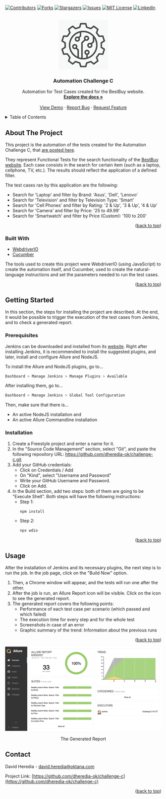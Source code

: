<div id="top"></div>
<!--
*** Thanks for checking out the Best-README-Template. If you have a suggestion
*** that would make this better, please fork the repo and create a pull request
*** or simply open an issue with the tag "enhancement".
*** Don't forget to give the project a star!
*** Thanks again! Now go create something AMAZING! :D
-->



<!-- PROJECT SHIELDS -->
<!--
*** I'm using markdown "reference style" links for readability.
*** Reference links are enclosed in brackets [ ] instead of parentheses ( ).
*** See the bottom of this document for the declaration of the reference variables
*** for contributors-url, forks-url, etc. This is an optional, concise syntax you may use.
*** https://www.markdownguide.org/basic-syntax/#reference-style-links
-->
[![Contributors][contributors-shield]][contributors-url]
[![Forks][forks-shield]][forks-url]
[![Stargazers][stars-shield]][stars-url]
[![Issues][issues-shield]][issues-url]
[![MIT License][license-shield]][license-url]
[![LinkedIn][linkedin-shield]][linkedin-url]



<!-- PROJECT LOGO -->
<br />
<div align="center">
  <a href="https://github.com/dheredia-ok/challenge-c">
    <img src="images/logo.png" alt="Logo" width="160" height="160">
  </a>

<h3 align="center">Automation Challenge C</h3>

  <p align="center">
    Automation for Test Cases created for the BestBuy website.
    <br />
    <a href="https://github.com/dheredia-ok/challenge-c"><strong>Explore the docs »</strong></a>
    <br />
    <br />
    <a href="https://github.com/dheredia-ok/challenge-c">View Demo</a>
    ·
    <a href="https://github.com/dheredia-ok/challenge-c/issues">Report Bug</a>
    ·
    <a href="https://github.com/dheredia-ok/challenge-c/issues">Request Feature</a>
  </p>
</div>



<!-- TABLE OF CONTENTS -->
<details>
  <summary>Table of Contents</summary>
  <ol>
    <li>
      <a href="#about-the-project">About The Project</a>
      <ul>
        <li><a href="#built-with">Built With</a></li>
      </ul>
    </li>
    <li>
      <a href="#getting-started">Getting Started</a>
      <ul>
        <li><a href="#prerequisites">Prerequisites</a></li>
        <li><a href="#installation">Installation</a></li>
      </ul>
    </li>
    <li><a href="#usage">Usage</a></li>
    <li><a href="#contact">Contact</a></li>
  </ol>
</details>



<!-- ABOUT THE PROJECT -->
## About The Project

This project is the automation of the tests created for the Automation Challenge C, that [are posted here](https://docs.google.com/spreadsheets/d/1TyN3G0ziZMpRgq2scoZi7lVQVA-6F4GAXfbh75H-kms/edit?usp=sharing).

They represent Functional Tests for the search functionality of the [BestBuy website](https://www.bestbuy.com/). Each case consists in the search for certain item (such as a laptop, cellphone, TV, etc.). The results should reflect the application of a defined filter.

The test cases ran by this application are the following:

* Search for 'Laptop' and filter by Brand: 'Asus', 'Dell', 'Lenovo'
* Search for 'Television' and filter by Television Type: 'Smart'
* Search for 'Cell Phones' and filter by Rating: '2 & Up', '3 & Up', '4 & Up'
* Search for 'Camera' and filter by Price: '25 to 49.99'
* Search for 'Smartwatch' and filter by Price (Custom): '100 to 200'

<p align="right">(<a href="#top">back to top</a>)</p>



### Built With

* [WebdriverIO](https://webdriver.io/)
* [Cucumber](https://cucumber.io/)

The tools used to create this project were WebdriverIO (using JavaScript) to create the automation itself, and Cucumber, used to create the natural-language instructions and set the parameters needed to run the test cases.

<p align="right">(<a href="#top">back to top</a>)</p>

<!-- GETTING STARTED -->
## Getting Started

In this section, the steps for installing the project are described. At the end, it would be possible to trigger the execution of the test cases from Jenkins, and to check a generated report.

### Prerequisites

Jenkins can be downloaded and installed from its [website](https://www.jenkins.io/).
Right after installing Jenkins, it is recommended to install the suggested plugins, and later, install and configure Allure and NodeJS.

To install the Allure and NodeJS plugins, go to...
```sh
Dashboard > Manage Jenkins > Manage Plugins > Available
```

After installing them, go to...
```sh
Dashboard > Manage Jenkins > Global Tool Configuration
```
Then, make sure that there is...
* An active NodeJS installation and
* An active Allure Commandline installation


### Installation

1. Create a Freestyle project and enter a name for it.
2. In the "Source Code Management" section, select "Git", and paste the following repository URL: https://github.com/dheredia-ok/challenge-c.git
3. Add your GitHub credentials: 
    * Click on Credentials / Add
    * On "Kind", select "Username and Password"
    * Write your GitHub Username and Password.
    * Click on Add.
4. In the Build section, add two steps: both of them are going to be "Execute Shell". Both steps will have the following instructions:
    * Step 1: 
       ```sh
       npm install
       ```
    * Step 2: 
       ```sh
       npx wdio
      ```

<p align="right">(<a href="#top">back to top</a>)</p>



<!-- USAGE EXAMPLES -->
## Usage

After the installation of Jenkins and its necessary plugins, the next step is to run the job. In the job page, click on the "Build Now" option.

1. Then, a Chrome window will appear, and the tests will run one after the other.
2. After the job is run, an Allure Report icon will be visible. Click on the icon to see the generated report.
3. The generated report covers the following points:
    * Performance of each test case per scenario (which passed and which failed)
    * The execution time for every step and for the whole test
    * Screenshots in case of an error
    * Graphic summary of the trend: Information about the previous runs

<p align="right">(<a href="#top">back to top</a>)</p>

<img src="images/allure.png" alt="Allure">
<p align="center">
  The Generated Report
</p>



<!-- CONTACT -->
## Contact

David Heredia - david.heredia@oktana.com

Project Link: [https://github.com/dheredia-ok/challenge-c](https://github.com/dheredia-ok/challenge-c)

<p align="right">(<a href="#top">back to top</a>)</p>



<!-- MARKDOWN LINKS & IMAGES -->
<!-- https://www.markdownguide.org/basic-syntax/#reference-style-links -->
[contributors-shield]: https://img.shields.io/github/contributors/dheredia-ok/challenge-c.svg?style=for-the-badge
[contributors-url]: https://github.com/dheredia-ok/challenge-c/graphs/contributors
[forks-shield]: https://img.shields.io/github/forks/dheredia-ok/challenge-c.svg?style=for-the-badge
[forks-url]: https://github.com/dheredia-ok/challenge-c/network/members
[stars-shield]: https://img.shields.io/github/stars/dheredia-ok/challenge-c.svg?style=for-the-badge
[stars-url]: https://github.com/dheredia-ok/challenge-c/stargazers
[issues-shield]: https://img.shields.io/github/issues/dheredia-ok/challenge-c.svg?style=for-the-badge
[issues-url]: https://github.com/dheredia-ok/challenge-c/issues
[license-shield]: https://img.shields.io/github/license/dheredia-ok/challenge-c.svg?style=for-the-badge
[license-url]: https://github.com/dheredia-ok/challenge-c/blob/master/LICENSE.txt
[linkedin-shield]: https://img.shields.io/badge/-LinkedIn-black.svg?style=for-the-badge&logo=linkedin&colorB=555
[linkedin-url]: https://pe.linkedin.com/in/davidheredia933
[product-screenshot]: images/screenshot.png
